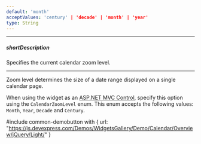 ```yaml
---
default: 'month'
acceptValues: 'century' | 'decade' | 'month' | 'year'
type: String
---
```

---
##### shortDescription
Specifies the current calendar zoom level.

---
Zoom level determines the size of a date range displayed on a single calendar page.

When using the widget as an [ASP.NET MVC Control](/concepts/35%20ASP.NET%20MVC%20Controls/20%20Fundamentals '/Documentation/Guide/ASP.NET_MVC_Controls/Fundamentals/'), specify this option using the `CalendarZoomLevel` enum. This enum accepts the following values: `Month`, `Year`, `Decade` and `Century`.

#include common-demobutton with {
    url: "https://js.devexpress.com/Demos/WidgetsGallery/Demo/Calendar/Overview/jQuery/Light/"
}